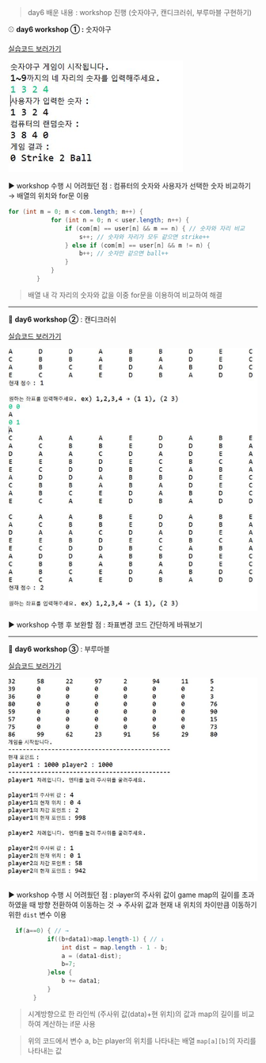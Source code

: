 > day6 배운 내용 : workshop 진행 (숫자야구, 캔디크러쉬, 부루마블 구현하기)

:baseball: **day6 workshop ① :** 숫자야구

[실습코드 보러가기](https://github.com/xuansohx/TIL/blob/master/%EC%8B%A4%EC%8A%B5%EC%BD%94%EB%93%9C/java/Bulls-and-cows.java)

![](../Image/Result/workshop/Java/Bulls-and-cows.JPG)

▶ workshop 수행 시 어려웠던 점 : 컴퓨터의 숫자와 사용자가 선택한 숫자 비교하기 → 배열의 위치와 for문 이용

```java
for (int m = 0; m < com.length; m++) {
			for (int n = 0; n < user.length; n++) {
				if (com[m] == user[n] && m == n) { // 숫자와 자리 비교
					s++; // 숫자와 자리가 모두 같으면 strike++
				} else if (com[m] == user[n] && m != n) {
					b++; // 숫자만 같으면 ball++
				}
			}
		}
```

> 배열 내 각 자리의 숫자와 값을 이중 for문을 이용하여 비교하여 해결

-----------------------------------------------------------------------------------------------------------------------------------------------------------

:candy: **day6 workshop ②** : 캔디크러쉬​

[실습코드 보러가기](https://github.com/xuansohx/TIL/blob/master/%EC%8B%A4%EC%8A%B5%EC%BD%94%EB%93%9C/java/Candy-Crush.java)

![](../Image/Result/workshop/Java/Candy-Crush.JPG)

▶ workshop 수행 후 보완할 점 : 좌표변경 코드 간단하게 바꿔보기

-----------------------------------------------------------------------------------------------------------------------------------------------------------

:game_die: **day6 workshop ③** : 부루마블​

[실습코드 보러가기](https://github.com/xuansohx/TIL/blob/master/%EC%8B%A4%EC%8A%B5%EC%BD%94%EB%93%9C/java/Monopoly.java)

![](../Image/Result/workshop/Java/Monopoly.JPG)

▶ workshop 수행 시 어려웠던 점 : player의 주사위 값이 game map의 길이를 초과하였을 때 방향 전환하여 이동하는 것 → 주사위 값과 현재 내 위치의 차이만큼 이동하기 위한 `dist` 변수 이용

```java
  if(a==0) { // →
		   if((b+data1)>map.length-1) { // ↓
			   int dist = map.length - 1 - b; 
			   a = (data1-dist);
			   b=7;
		   }else {
			   b += data1;
		   }
	   }
```

> 시계방향으로 한 라인씩 (주사위 값(data)+현 위치)의 값과 map의 길이를 비교하여 계산하는 if문 사용

> 위의 코드에서 변수 a, b는 player의 위치를 나타내는 배열 `map[a][b]`의 자리를 나타내는 값

